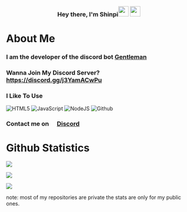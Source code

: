 <h3 align="center">Hey there, I'm <a>Shinpi</a><img src="https://media.giphy.com/media/hvRJCLFzcasrR4ia7z/giphy.gif" width="28"> <img src="https://emojis.slackmojis.com/emojis/images/1531849430/4246/blob-sunglasses.gif?1531849430" width="28"/></h3>

# About Me

### I am the developer of the discord bot [**Gentleman**](https://discord.com/oauth2/authorize?client_id=870413726711435297&permissions=1103203134710&scope=bot%20applications.commands)

### Wanna Join My Discord Server? https://discord.gg/j3YamACwPu

### I Like To Use 
![HTML5](https://img.icons8.com/color/30/html-5.png) ![JavaScript](https://img.icons8.com/color/30/javascript.png) ![NodeJS](https://img.icons8.com/color/30/nodejs.png) ![Github](https://img.icons8.com/material-outlined/30/github.png)

### Contact me on <img src='https://cdn.icon-icons.com/icons2/2108/PNG/512/discord_icon_130958.png' width='14'> [Discord](https://discord.gg/j3YamACwPu)

# Github Statistics

![](https://github-readme-stats.vercel.app/api?username=Shinpi-Tekita&show_icons=true&theme=dracula&hide=[%22issues%22])

![](https://github-profile-trophy.vercel.app/?username=Shinpi-Tekita&theme=dracula)

![](https://github-readme-stats.vercel.app/api/top-langs?username=Shinpi-Tekita&show_icons=true&theme=dracula&layout=compact)

note: most of my repositories are private the stats are only for my public ones.

